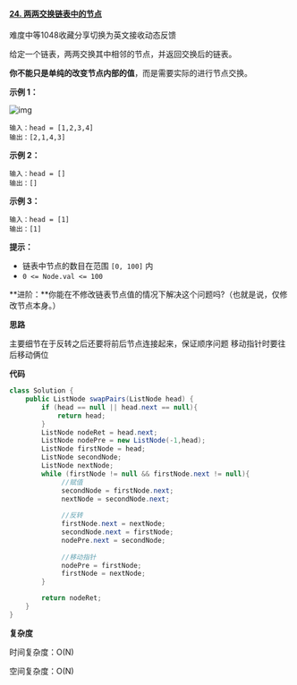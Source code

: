 #### [24. 两两交换链表中的节点](https://leetcode-cn.com/problems/swap-nodes-in-pairs/)

难度中等1048收藏分享切换为英文接收动态反馈

给定一个链表，两两交换其中相邻的节点，并返回交换后的链表。

**你不能只是单纯的改变节点内部的值**，而是需要实际的进行节点交换。

 

**示例 1：**

![img](https://assets.leetcode.com/uploads/2020/10/03/swap_ex1.jpg)

```
输入：head = [1,2,3,4]
输出：[2,1,4,3]
```

**示例 2：**

```
输入：head = []
输出：[]
```

**示例 3：**

```
输入：head = [1]
输出：[1]
```

 

**提示：**

- 链表中节点的数目在范围 `[0, 100]` 内
- `0 <= Node.val <= 100`

 

**进阶：**你能在不修改链表节点值的情况下解决这个问题吗?（也就是说，仅修改节点本身。）



**思路**

主要细节在于反转之后还要将前后节点连接起来，保证顺序问题  移动指针时要往后移动俩位

**代码**

```java
class Solution {
    public ListNode swapPairs(ListNode head) {
        if (head == null || head.next == null){
            return head;
        }
        ListNode nodeRet = head.next;
        ListNode nodePre = new ListNode(-1,head);
        ListNode firstNode = head;
        ListNode secondNode;
        ListNode nextNode;
        while (firstNode != null && firstNode.next != null){    
             //赋值
             secondNode = firstNode.next;
             nextNode = secondNode.next;
             
             //反转
             firstNode.next = nextNode;
             secondNode.next = firstNode;
             nodePre.next = secondNode;
             
             //移动指针
             nodePre = firstNode;
             firstNode = nextNode;
        }

        return nodeRet;
    }
}
```

**复杂度**

时间复杂度：O(N)

空间复杂度：O(N)